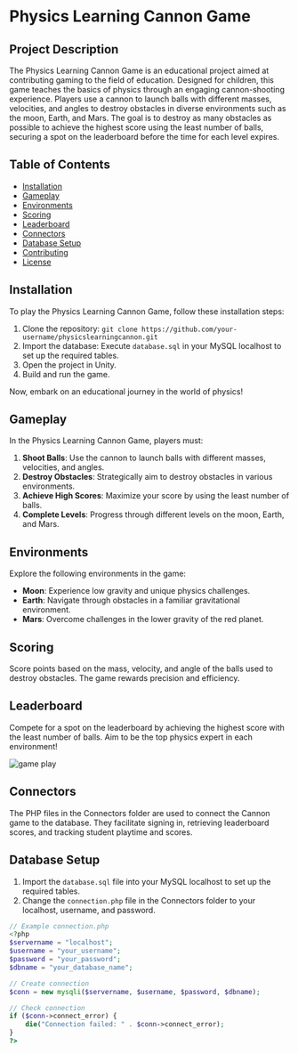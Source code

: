 # Physics Learning Cannon Game

## Project Description

The Physics Learning Cannon Game is an educational project aimed at contributing gaming to the field of education. Designed for children, this game teaches the basics of physics through an engaging cannon-shooting experience. Players use a cannon to launch balls with different masses, velocities, and angles to destroy obstacles in diverse environments such as the moon, Earth, and Mars. The goal is to destroy as many obstacles as possible to achieve the highest score using the least number of balls, securing a spot on the leaderboard before the time for each level expires.

## Table of Contents

- [Installation](#installation)
- [Gameplay](#gameplay)
- [Environments](#environments)
- [Scoring](#scoring)
- [Leaderboard](#leaderboard)
- [Connectors](#connectors)
- [Database Setup](#database-setup)
- [Contributing](#contributing)
- [License](#license)

## Installation

To play the Physics Learning Cannon Game, follow these installation steps:

1. Clone the repository: `git clone https://github.com/your-username/physicslearningcannon.git`
2. Import the database: Execute `database.sql` in your MySQL localhost to set up the required tables.
3. Open the project in Unity.
4. Build and run the game.

Now, embark on an educational journey in the world of physics!

## Gameplay

In the Physics Learning Cannon Game, players must:

1. **Shoot Balls**: Use the cannon to launch balls with different masses, velocities, and angles.
2. **Destroy Obstacles**: Strategically aim to destroy obstacles in various environments.
3. **Achieve High Scores**: Maximize your score by using the least number of balls.
4. **Complete Levels**: Progress through different levels on the moon, Earth, and Mars.

## Environments

Explore the following environments in the game:

- **Moon**: Experience low gravity and unique physics challenges.
- **Earth**: Navigate through obstacles in a familiar gravitational environment.
- **Mars**: Overcome challenges in the lower gravity of the red planet.

## Scoring

Score points based on the mass, velocity, and angle of the balls used to destroy obstacles. The game rewards precision and efficiency.

## Leaderboard

Compete for a spot on the leaderboard by achieving the highest score with the least number of balls. Aim to be the top physics expert in each environment!

![game play](https://github.com/AbdAlhalemEz/GravityCannonunity2d/blob/main/gameplay.gif)

## Connectors

The PHP files in the Connectors folder are used to connect the Cannon game to the database. They facilitate signing in, retrieving leaderboard scores, and tracking student playtime and scores.

## Database Setup

1. Import the `database.sql` file into your MySQL localhost to set up the required tables.
2. Change the `connection.php` file in the Connectors folder to your localhost, username, and password.

```php
// Example connection.php
<?php
$servername = "localhost";
$username = "your_username";
$password = "your_password";
$dbname = "your_database_name";

// Create connection
$conn = new mysqli($servername, $username, $password, $dbname);

// Check connection
if ($conn->connect_error) {
    die("Connection failed: " . $conn->connect_error);
}
?>

